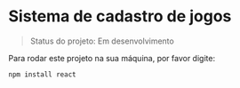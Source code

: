 <h1> Sistema de cadastro de jogos</h1>

>Status do projeto: Em desenvolvimento

Para rodar este projeto na sua máquina, por favor digite: 

```
npm install react
```
